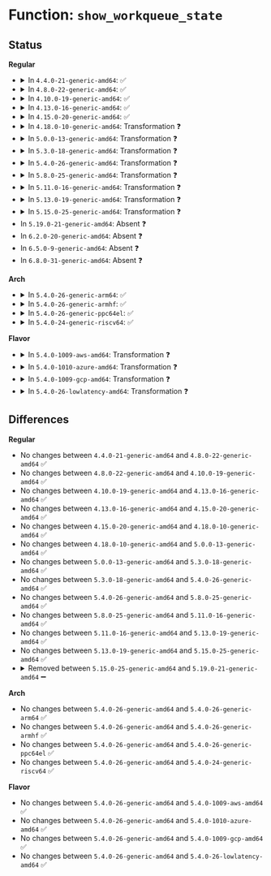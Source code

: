 # Function: <code>show_workqueue_state</code>

## Status
<b>Regular</b>
<ul>
<li>
<details>
<summary>In <code>4.4.0-21-generic-amd64</code>: ✅</summary>

```c
void show_workqueue_state()
```

```json
{
  "name": "show_workqueue_state",
  "collision_type": "Unique Global",
  "inline_type": "No",
  "funcs": [
    {
      "addr": 18446744071579486848,
      "name": "show_workqueue_state",
      "external": true,
      "loc": "kernel/workqueue.c:4277",
      "file": "kernel/workqueue.c",
      "inline": "seen, unknown",
      "caller_inline": [],
      "caller_func": [
        "drivers/tty/sysrq.c:sysrq_handle_showstate"
      ]
    }
  ],
  "symbols": [
    {
      "addr": 18446744071579486848,
      "name": "show_workqueue_state",
      "section": ".text",
      "bind": "STB_GLOBAL",
      "size": 1152
    }
  ]
}
```
</details>
</li>
<li>
<details>
<summary>In <code>4.8.0-22-generic-amd64</code>: ✅</summary>

```c
void show_workqueue_state()
```

```json
{
  "name": "show_workqueue_state",
  "collision_type": "Unique Global",
  "inline_type": "No",
  "funcs": [
    {
      "addr": 18446744071579499632,
      "name": "show_workqueue_state",
      "external": true,
      "loc": "kernel/workqueue.c:4375",
      "file": "kernel/workqueue.c",
      "inline": "seen, unknown",
      "caller_inline": [],
      "caller_func": [
        "kernel/power/process.c:try_to_freeze_tasks",
        "kernel/power/process.c:try_to_freeze_tasks",
        "drivers/tty/sysrq.c:sysrq_handle_showstate"
      ]
    }
  ],
  "symbols": [
    {
      "addr": 18446744071579499632,
      "name": "show_workqueue_state",
      "section": ".text",
      "bind": "STB_GLOBAL",
      "size": 1277
    }
  ]
}
```
</details>
</li>
<li>
<details>
<summary>In <code>4.10.0-19-generic-amd64</code>: ✅</summary>

```c
void show_workqueue_state()
```

```json
{
  "name": "show_workqueue_state",
  "collision_type": "Unique Global",
  "inline_type": "No",
  "funcs": [
    {
      "addr": 18446744071579519808,
      "name": "show_workqueue_state",
      "external": true,
      "loc": "kernel/workqueue.c:4405",
      "file": "kernel/workqueue.c",
      "inline": "seen, unknown",
      "caller_inline": [],
      "caller_func": [
        "kernel/workqueue.c:destroy_workqueue",
        "kernel/power/process.c:try_to_freeze_tasks",
        "kernel/power/process.c:try_to_freeze_tasks",
        "drivers/tty/sysrq.c:sysrq_handle_showstate"
      ]
    }
  ],
  "symbols": [
    {
      "addr": 18446744071579519808,
      "name": "show_workqueue_state",
      "section": ".text",
      "bind": "STB_GLOBAL",
      "size": 1277
    }
  ]
}
```
</details>
</li>
<li>
<details>
<summary>In <code>4.13.0-16-generic-amd64</code>: ✅</summary>

```c
void show_workqueue_state()
```

```json
{
  "name": "show_workqueue_state",
  "collision_type": "Unique Global",
  "inline_type": "No",
  "funcs": [
    {
      "addr": 18446744071579507872,
      "name": "show_workqueue_state",
      "external": true,
      "loc": "kernel/workqueue.c:4425",
      "file": "kernel/workqueue.c",
      "inline": "seen, unknown",
      "caller_inline": [],
      "caller_func": [
        "kernel/workqueue.c:destroy_workqueue",
        "kernel/workqueue.c:destroy_workqueue",
        "kernel/power/process.c:try_to_freeze_tasks",
        "kernel/power/process.c:try_to_freeze_tasks",
        "drivers/tty/sysrq.c:sysrq_handle_showstate"
      ]
    }
  ],
  "symbols": [
    {
      "addr": 18446744071579507872,
      "name": "show_workqueue_state",
      "section": ".text",
      "bind": "STB_GLOBAL",
      "size": 1299
    }
  ]
}
```
</details>
</li>
<li>
<details>
<summary>In <code>4.15.0-20-generic-amd64</code>: ✅</summary>

```c
void show_workqueue_state()
```

```json
{
  "name": "show_workqueue_state",
  "collision_type": "Unique Global",
  "inline_type": "No",
  "funcs": [
    {
      "addr": 18446744071579534624,
      "name": "show_workqueue_state",
      "external": true,
      "loc": "kernel/workqueue.c:4452",
      "file": "kernel/workqueue.c",
      "inline": "seen, unknown",
      "caller_inline": [],
      "caller_func": [
        "kernel/workqueue.c:destroy_workqueue",
        "kernel/workqueue.c:destroy_workqueue",
        "kernel/power/process.c:try_to_freeze_tasks",
        "kernel/power/process.c:try_to_freeze_tasks",
        "drivers/tty/sysrq.c:sysrq_handle_showstate"
      ]
    }
  ],
  "symbols": [
    {
      "addr": 18446744071579534624,
      "name": "show_workqueue_state",
      "section": ".text",
      "bind": "STB_GLOBAL",
      "size": 1319
    }
  ]
}
```
</details>
</li>
<li>
<details>
<summary>In <code>4.18.0-10-generic-amd64</code>: Transformation ❓</summary>

```c
void show_workqueue_state()
```

```json
{
  "name": "show_workqueue_state",
  "collision_type": "Unique Global",
  "inline_type": "No",
  "funcs": [
    {
      "addr": 0,
      "name": "show_workqueue_state",
      "external": true,
      "loc": "kernel/workqueue.c:4530",
      "file": "kernel/workqueue.c",
      "inline": "seen, unknown",
      "caller_inline": [],
      "caller_func": [
        "kernel/workqueue.c:destroy_workqueue",
        "kernel/workqueue.c:destroy_workqueue",
        "kernel/power/process.c:try_to_freeze_tasks",
        "kernel/power/process.c:try_to_freeze_tasks",
        "drivers/tty/sysrq.c:sysrq_handle_showstate"
      ]
    }
  ],
  "symbols": [
    {
      "addr": 18446744071579566840,
      "name": "show_workqueue_state.cold.49",
      "section": ".text",
      "bind": "STB_LOCAL",
      "size": 980
    },
    {
      "addr": 18446744071579561840,
      "name": "show_workqueue_state",
      "section": ".text",
      "bind": "STB_GLOBAL",
      "size": 324
    }
  ]
}
```
</details>
</li>
<li>
<details>
<summary>In <code>5.0.0-13-generic-amd64</code>: Transformation ❓</summary>

```c
void show_workqueue_state()
```

```json
{
  "name": "show_workqueue_state",
  "collision_type": "Unique Global",
  "inline_type": "No",
  "funcs": [
    {
      "addr": 0,
      "name": "show_workqueue_state",
      "external": true,
      "loc": "kernel/workqueue.c:4553",
      "file": "kernel/workqueue.c",
      "inline": "seen, unknown",
      "caller_inline": [],
      "caller_func": [
        "kernel/workqueue.c:destroy_workqueue",
        "kernel/workqueue.c:destroy_workqueue",
        "kernel/power/process.c:try_to_freeze_tasks",
        "kernel/power/process.c:try_to_freeze_tasks",
        "drivers/tty/sysrq.c:sysrq_handle_showstate"
      ]
    }
  ],
  "symbols": [
    {
      "addr": 18446744071579604024,
      "name": "show_workqueue_state.cold.50",
      "section": ".text",
      "bind": "STB_LOCAL",
      "size": 980
    },
    {
      "addr": 18446744071579599072,
      "name": "show_workqueue_state",
      "section": ".text",
      "bind": "STB_GLOBAL",
      "size": 324
    }
  ]
}
```
</details>
</li>
<li>
<details>
<summary>In <code>5.3.0-18-generic-amd64</code>: Transformation ❓</summary>

```c
void show_workqueue_state()
```

```json
{
  "name": "show_workqueue_state",
  "collision_type": "Unique Global",
  "inline_type": "No",
  "funcs": [
    {
      "addr": 0,
      "name": "show_workqueue_state",
      "external": true,
      "loc": "kernel/workqueue.c:4698",
      "file": "kernel/workqueue.c",
      "inline": "seen, unknown",
      "caller_inline": [],
      "caller_func": [
        "kernel/workqueue.c:destroy_workqueue",
        "kernel/workqueue.c:destroy_workqueue",
        "kernel/power/process.c:try_to_freeze_tasks",
        "kernel/power/process.c:try_to_freeze_tasks",
        "drivers/tty/sysrq.c:sysrq_handle_showstate"
      ]
    }
  ],
  "symbols": [
    {
      "addr": 18446744071579627819,
      "name": "show_workqueue_state.cold",
      "section": ".text",
      "bind": "STB_LOCAL",
      "size": 983
    },
    {
      "addr": 18446744071579622448,
      "name": "show_workqueue_state",
      "section": ".text",
      "bind": "STB_GLOBAL",
      "size": 283
    }
  ]
}
```
</details>
</li>
<li>
<details>
<summary>In <code>5.4.0-26-generic-amd64</code>: Transformation ❓</summary>

```c
void show_workqueue_state()
```

```json
{
  "name": "show_workqueue_state",
  "collision_type": "Unique Global",
  "inline_type": "No",
  "funcs": [
    {
      "addr": 0,
      "name": "show_workqueue_state",
      "external": true,
      "loc": "kernel/workqueue.c:4732",
      "file": "kernel/workqueue.c",
      "inline": "seen, unknown",
      "caller_inline": [],
      "caller_func": [
        "kernel/workqueue.c:destroy_workqueue",
        "kernel/workqueue.c:destroy_workqueue",
        "kernel/power/process.c:try_to_freeze_tasks",
        "kernel/power/process.c:try_to_freeze_tasks",
        "drivers/tty/sysrq.c:sysrq_handle_showstate"
      ]
    }
  ],
  "symbols": [
    {
      "addr": 18446744071579653516,
      "name": "show_workqueue_state.cold",
      "section": ".text",
      "bind": "STB_LOCAL",
      "size": 985
    },
    {
      "addr": 18446744071579648384,
      "name": "show_workqueue_state",
      "section": ".text",
      "bind": "STB_GLOBAL",
      "size": 283
    }
  ]
}
```
</details>
</li>
<li>
<details>
<summary>In <code>5.8.0-25-generic-amd64</code>: Transformation ❓</summary>

```c
void show_workqueue_state()
```

```json
{
  "name": "show_workqueue_state",
  "collision_type": "Unique Global",
  "inline_type": "No",
  "funcs": [
    {
      "addr": 0,
      "name": "show_workqueue_state",
      "external": true,
      "loc": "kernel/workqueue.c:4755",
      "file": "kernel/workqueue.c",
      "inline": "seen, unknown",
      "caller_inline": [],
      "caller_func": [
        "kernel/workqueue.c:destroy_workqueue",
        "kernel/power/process.c:try_to_freeze_tasks",
        "kernel/power/process.c:try_to_freeze_tasks",
        "drivers/tty/sysrq.c:sysrq_handle_showstate"
      ]
    }
  ],
  "symbols": [
    {
      "addr": 18446744071579685175,
      "name": "show_workqueue_state.cold",
      "section": ".text",
      "bind": "STB_LOCAL",
      "size": 316
    },
    {
      "addr": 18446744071579680256,
      "name": "show_workqueue_state",
      "section": ".text",
      "bind": "STB_GLOBAL",
      "size": 269
    }
  ]
}
```
</details>
</li>
<li>
<details>
<summary>In <code>5.11.0-16-generic-amd64</code>: Transformation ❓</summary>

```c
void show_workqueue_state()
```

```json
{
  "name": "show_workqueue_state",
  "collision_type": "Unique Global",
  "inline_type": "No",
  "funcs": [
    {
      "addr": 0,
      "name": "show_workqueue_state",
      "external": true,
      "loc": "kernel/workqueue.c:4768",
      "file": "kernel/workqueue.c",
      "inline": "seen, unknown",
      "caller_inline": [],
      "caller_func": [
        "kernel/workqueue.c:destroy_workqueue",
        "kernel/power/process.c:try_to_freeze_tasks",
        "kernel/power/process.c:try_to_freeze_tasks",
        "drivers/tty/sysrq.c:sysrq_handle_showstate"
      ]
    }
  ],
  "symbols": [
    {
      "addr": 18446744071591280536,
      "name": "show_workqueue_state.cold",
      "section": ".text",
      "bind": "STB_LOCAL",
      "size": 316
    },
    {
      "addr": 18446744071579660080,
      "name": "show_workqueue_state",
      "section": ".text",
      "bind": "STB_GLOBAL",
      "size": 274
    }
  ]
}
```
</details>
</li>
<li>
<details>
<summary>In <code>5.13.0-19-generic-amd64</code>: Transformation ❓</summary>

```c
void show_workqueue_state()
```

```json
{
  "name": "show_workqueue_state",
  "collision_type": "Unique Global",
  "inline_type": "No",
  "funcs": [
    {
      "addr": 0,
      "name": "show_workqueue_state",
      "external": true,
      "loc": "kernel/workqueue.c:4775",
      "file": "kernel/workqueue.c",
      "inline": "seen, unknown",
      "caller_inline": [],
      "caller_func": [
        "kernel/workqueue.c:destroy_workqueue",
        "kernel/power/process.c:try_to_freeze_tasks",
        "kernel/power/process.c:try_to_freeze_tasks",
        "drivers/tty/sysrq.c:sysrq_handle_showstate"
      ]
    }
  ],
  "symbols": [
    {
      "addr": 18446744071591223485,
      "name": "show_workqueue_state.cold",
      "section": ".text",
      "bind": "STB_LOCAL",
      "size": 316
    },
    {
      "addr": 18446744071579666128,
      "name": "show_workqueue_state",
      "section": ".text",
      "bind": "STB_GLOBAL",
      "size": 274
    }
  ]
}
```
</details>
</li>
<li>
<details>
<summary>In <code>5.15.0-25-generic-amd64</code>: Transformation ❓</summary>

```c
void show_workqueue_state()
```

```json
{
  "name": "show_workqueue_state",
  "collision_type": "Unique Global",
  "inline_type": "No",
  "funcs": [
    {
      "addr": 0,
      "name": "show_workqueue_state",
      "external": true,
      "loc": "kernel/workqueue.c:4814",
      "file": "kernel/workqueue.c",
      "inline": "seen, unknown",
      "caller_inline": [],
      "caller_func": [
        "kernel/workqueue.c:destroy_workqueue",
        "kernel/power/process.c:try_to_freeze_tasks",
        "kernel/power/process.c:try_to_freeze_tasks",
        "drivers/tty/sysrq.c:sysrq_handle_showstate"
      ]
    }
  ],
  "symbols": [
    {
      "addr": 18446744071592104726,
      "name": "show_workqueue_state.cold",
      "section": ".text",
      "bind": "STB_LOCAL",
      "size": 257
    },
    {
      "addr": 18446744071579742832,
      "name": "show_workqueue_state",
      "section": ".text",
      "bind": "STB_GLOBAL",
      "size": 374
    }
  ]
}
```
</details>
</li>
<li>
In <code>5.19.0-21-generic-amd64</code>: Absent ❓
</li>
<li>
In <code>6.2.0-20-generic-amd64</code>: Absent ❓
</li>
<li>
In <code>6.5.0-9-generic-amd64</code>: Absent ❓
</li>
<li>
In <code>6.8.0-31-generic-amd64</code>: Absent ❓
</li>
</ul>
<b>Arch</b>
<ul>
<li>
<details>
<summary>In <code>5.4.0-26-generic-arm64</code>: ✅</summary>

```c
void show_workqueue_state()
```

```json
{
  "name": "show_workqueue_state",
  "collision_type": "Unique Global",
  "inline_type": "No",
  "funcs": [
    {
      "addr": 18446603336490819488,
      "name": "show_workqueue_state",
      "external": true,
      "loc": "kernel/workqueue.c:4732",
      "file": "kernel/workqueue.c",
      "inline": "seen, unknown",
      "caller_inline": [],
      "caller_func": [
        "kernel/workqueue.c:destroy_workqueue",
        "kernel/workqueue.c:destroy_workqueue",
        "kernel/power/process.c:try_to_freeze_tasks",
        "kernel/power/process.c:try_to_freeze_tasks",
        "drivers/tty/sysrq.c:sysrq_handle_showstate"
      ]
    }
  ],
  "symbols": [
    {
      "addr": 18446603336490819488,
      "name": "show_workqueue_state",
      "section": ".text",
      "bind": "STB_GLOBAL",
      "size": 1428
    }
  ]
}
```
</details>
</li>
<li>
<details>
<summary>In <code>5.4.0-26-generic-armhf</code>: ✅</summary>

```c
void show_workqueue_state()
```

```json
{
  "name": "show_workqueue_state",
  "collision_type": "Unique Global",
  "inline_type": "No",
  "funcs": [
    {
      "addr": 3224852904,
      "name": "show_workqueue_state",
      "external": true,
      "loc": "kernel/workqueue.c:4732",
      "file": "kernel/workqueue.c",
      "inline": "seen, unknown",
      "caller_inline": [],
      "caller_func": [
        "kernel/workqueue.c:destroy_workqueue",
        "kernel/workqueue.c:destroy_workqueue",
        "kernel/power/process.c:try_to_freeze_tasks",
        "kernel/power/process.c:try_to_freeze_tasks",
        "drivers/tty/sysrq.c:sysrq_handle_showstate"
      ]
    }
  ],
  "symbols": [
    {
      "addr": 3224852904,
      "name": "show_workqueue_state",
      "section": ".text",
      "bind": "STB_GLOBAL",
      "size": 1392
    }
  ]
}
```
</details>
</li>
<li>
<details>
<summary>In <code>5.4.0-26-generic-ppc64el</code>: ✅</summary>

```c
void show_workqueue_state()
```

```json
{
  "name": "show_workqueue_state",
  "collision_type": "Unique Global",
  "inline_type": "No",
  "funcs": [
    {
      "addr": 13835058055283653008,
      "name": "show_workqueue_state",
      "external": true,
      "loc": "kernel/workqueue.c:4732",
      "file": "kernel/workqueue.c",
      "inline": "seen, unknown",
      "caller_inline": [],
      "caller_func": [
        "kernel/workqueue.c:destroy_workqueue",
        "kernel/power/process.c:try_to_freeze_tasks",
        "kernel/power/process.c:try_to_freeze_tasks",
        "drivers/tty/sysrq.c:sysrq_handle_showstate"
      ]
    }
  ],
  "symbols": [
    {
      "addr": 13835058055283653008,
      "name": "show_workqueue_state",
      "section": ".text",
      "bind": "STB_GLOBAL",
      "size": 1608
    }
  ]
}
```
</details>
</li>
<li>
<details>
<summary>In <code>5.4.0-24-generic-riscv64</code>: ✅</summary>

```c
void show_workqueue_state()
```

```json
{
  "name": "show_workqueue_state",
  "collision_type": "Unique Global",
  "inline_type": "No",
  "funcs": [
    {
      "addr": 18446743936271493990,
      "name": "show_workqueue_state",
      "external": true,
      "loc": "kernel/workqueue.c:4732",
      "file": "kernel/workqueue.c",
      "inline": "seen, unknown",
      "caller_inline": [],
      "caller_func": [
        "kernel/workqueue.c:destroy_workqueue",
        "kernel/workqueue.c:destroy_workqueue",
        "kernel/power/process.c:try_to_freeze_tasks",
        "drivers/tty/sysrq.c:sysrq_handle_showstate"
      ]
    }
  ],
  "symbols": [
    {
      "addr": 18446743936271493990,
      "name": "show_workqueue_state",
      "section": ".text",
      "bind": "STB_GLOBAL",
      "size": 1090
    }
  ]
}
```
</details>
</li>
</ul>
<b>Flavor</b>
<ul>
<li>
<details>
<summary>In <code>5.4.0-1009-aws-amd64</code>: Transformation ❓</summary>

```c
void show_workqueue_state()
```

```json
{
  "name": "show_workqueue_state",
  "collision_type": "Unique Global",
  "inline_type": "No",
  "funcs": [
    {
      "addr": 0,
      "name": "show_workqueue_state",
      "external": true,
      "loc": "kernel/workqueue.c:4732",
      "file": "kernel/workqueue.c",
      "inline": "seen, unknown",
      "caller_inline": [],
      "caller_func": [
        "kernel/workqueue.c:destroy_workqueue",
        "kernel/workqueue.c:destroy_workqueue",
        "kernel/power/process.c:try_to_freeze_tasks",
        "kernel/power/process.c:try_to_freeze_tasks",
        "drivers/tty/sysrq.c:sysrq_handle_showstate"
      ]
    }
  ],
  "symbols": [
    {
      "addr": 18446744071579629820,
      "name": "show_workqueue_state.cold",
      "section": ".text",
      "bind": "STB_LOCAL",
      "size": 985
    },
    {
      "addr": 18446744071579624688,
      "name": "show_workqueue_state",
      "section": ".text",
      "bind": "STB_GLOBAL",
      "size": 283
    }
  ]
}
```
</details>
</li>
<li>
<details>
<summary>In <code>5.4.0-1010-azure-amd64</code>: Transformation ❓</summary>

```c
void show_workqueue_state()
```

```json
{
  "name": "show_workqueue_state",
  "collision_type": "Unique Global",
  "inline_type": "No",
  "funcs": [
    {
      "addr": 0,
      "name": "show_workqueue_state",
      "external": true,
      "loc": "kernel/workqueue.c:4732",
      "file": "kernel/workqueue.c",
      "inline": "seen, unknown",
      "caller_inline": [],
      "caller_func": [
        "kernel/workqueue.c:destroy_workqueue",
        "kernel/workqueue.c:destroy_workqueue",
        "kernel/power/process.c:try_to_freeze_tasks",
        "kernel/power/process.c:try_to_freeze_tasks",
        "drivers/tty/sysrq.c:sysrq_handle_showstate"
      ]
    }
  ],
  "symbols": [
    {
      "addr": 18446744071579558172,
      "name": "show_workqueue_state.cold",
      "section": ".text",
      "bind": "STB_LOCAL",
      "size": 985
    },
    {
      "addr": 18446744071579553056,
      "name": "show_workqueue_state",
      "section": ".text",
      "bind": "STB_GLOBAL",
      "size": 283
    }
  ]
}
```
</details>
</li>
<li>
<details>
<summary>In <code>5.4.0-1009-gcp-amd64</code>: Transformation ❓</summary>

```c
void show_workqueue_state()
```

```json
{
  "name": "show_workqueue_state",
  "collision_type": "Unique Global",
  "inline_type": "No",
  "funcs": [
    {
      "addr": 0,
      "name": "show_workqueue_state",
      "external": true,
      "loc": "kernel/workqueue.c:4732",
      "file": "kernel/workqueue.c",
      "inline": "seen, unknown",
      "caller_inline": [],
      "caller_func": [
        "kernel/workqueue.c:destroy_workqueue",
        "kernel/workqueue.c:destroy_workqueue",
        "kernel/power/process.c:try_to_freeze_tasks",
        "kernel/power/process.c:try_to_freeze_tasks",
        "drivers/tty/sysrq.c:sysrq_handle_showstate"
      ]
    }
  ],
  "symbols": [
    {
      "addr": 18446744071579627100,
      "name": "show_workqueue_state.cold",
      "section": ".text",
      "bind": "STB_LOCAL",
      "size": 985
    },
    {
      "addr": 18446744071579621968,
      "name": "show_workqueue_state",
      "section": ".text",
      "bind": "STB_GLOBAL",
      "size": 283
    }
  ]
}
```
</details>
</li>
<li>
<details>
<summary>In <code>5.4.0-26-lowlatency-amd64</code>: Transformation ❓</summary>

```c
void show_workqueue_state()
```

```json
{
  "name": "show_workqueue_state",
  "collision_type": "Unique Global",
  "inline_type": "No",
  "funcs": [
    {
      "addr": 0,
      "name": "show_workqueue_state",
      "external": true,
      "loc": "kernel/workqueue.c:4732",
      "file": "kernel/workqueue.c",
      "inline": "seen, unknown",
      "caller_inline": [],
      "caller_func": [
        "kernel/workqueue.c:destroy_workqueue",
        "kernel/workqueue.c:destroy_workqueue",
        "kernel/power/process.c:try_to_freeze_tasks",
        "kernel/power/process.c:try_to_freeze_tasks",
        "drivers/tty/sysrq.c:sysrq_handle_showstate"
      ]
    }
  ],
  "symbols": [
    {
      "addr": 18446744071579660743,
      "name": "show_workqueue_state.cold",
      "section": ".text",
      "bind": "STB_LOCAL",
      "size": 985
    },
    {
      "addr": 18446744071579655632,
      "name": "show_workqueue_state",
      "section": ".text",
      "bind": "STB_GLOBAL",
      "size": 293
    }
  ]
}
```
</details>
</li>
</ul>

## Differences
<b>Regular</b>
<ul>
<li>
No changes between <code>4.4.0-21-generic-amd64</code> and <code>4.8.0-22-generic-amd64</code> ✅
</li>
<li>
No changes between <code>4.8.0-22-generic-amd64</code> and <code>4.10.0-19-generic-amd64</code> ✅
</li>
<li>
No changes between <code>4.10.0-19-generic-amd64</code> and <code>4.13.0-16-generic-amd64</code> ✅
</li>
<li>
No changes between <code>4.13.0-16-generic-amd64</code> and <code>4.15.0-20-generic-amd64</code> ✅
</li>
<li>
No changes between <code>4.15.0-20-generic-amd64</code> and <code>4.18.0-10-generic-amd64</code> ✅
</li>
<li>
No changes between <code>4.18.0-10-generic-amd64</code> and <code>5.0.0-13-generic-amd64</code> ✅
</li>
<li>
No changes between <code>5.0.0-13-generic-amd64</code> and <code>5.3.0-18-generic-amd64</code> ✅
</li>
<li>
No changes between <code>5.3.0-18-generic-amd64</code> and <code>5.4.0-26-generic-amd64</code> ✅
</li>
<li>
No changes between <code>5.4.0-26-generic-amd64</code> and <code>5.8.0-25-generic-amd64</code> ✅
</li>
<li>
No changes between <code>5.8.0-25-generic-amd64</code> and <code>5.11.0-16-generic-amd64</code> ✅
</li>
<li>
No changes between <code>5.11.0-16-generic-amd64</code> and <code>5.13.0-19-generic-amd64</code> ✅
</li>
<li>
No changes between <code>5.13.0-19-generic-amd64</code> and <code>5.15.0-25-generic-amd64</code> ✅
</li>
<li>
<details>
<summary>Removed between <code>5.15.0-25-generic-amd64</code> and <code>5.19.0-21-generic-amd64</code> ➖</summary>

```c
void show_workqueue_state()
```
</details>
</li>
</ul>
<b>Arch</b>
<ul>
<li>
No changes between <code>5.4.0-26-generic-amd64</code> and <code>5.4.0-26-generic-arm64</code> ✅
</li>
<li>
No changes between <code>5.4.0-26-generic-amd64</code> and <code>5.4.0-26-generic-armhf</code> ✅
</li>
<li>
No changes between <code>5.4.0-26-generic-amd64</code> and <code>5.4.0-26-generic-ppc64el</code> ✅
</li>
<li>
No changes between <code>5.4.0-26-generic-amd64</code> and <code>5.4.0-24-generic-riscv64</code> ✅
</li>
</ul>
<b>Flavor</b>
<ul>
<li>
No changes between <code>5.4.0-26-generic-amd64</code> and <code>5.4.0-1009-aws-amd64</code> ✅
</li>
<li>
No changes between <code>5.4.0-26-generic-amd64</code> and <code>5.4.0-1010-azure-amd64</code> ✅
</li>
<li>
No changes between <code>5.4.0-26-generic-amd64</code> and <code>5.4.0-1009-gcp-amd64</code> ✅
</li>
<li>
No changes between <code>5.4.0-26-generic-amd64</code> and <code>5.4.0-26-lowlatency-amd64</code> ✅
</li>
</ul>
